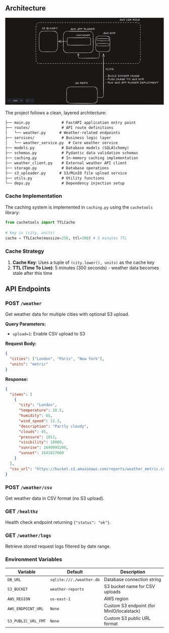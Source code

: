 ## Architecture

![AWS Diagram](aws.png)

The project follows a clean, layered architecture:

```
├── main.py              # FastAPI application entry point
├── routes/              # API route definitions
│   └── weather.py      # Weather-related endpoints
├── services/            # Business logic layer
│   └── weather_service.py  # Core weather service
├── models.py            # Database models (SQLAlchemy)
├── schemas.py           # Pydantic data validation schemas
├── caching.py           # In-memory caching implementation
├── weather_client.py    # External weather API client
├── storage.py           # Database operations
├── s3_uploader.py      # S3/MinIO file upload service
├── utils.py             # Utility functions
└── deps.py              # Dependency injection setup
```

### Cache Implementation

The caching system is implemented in `caching.py` using the `cachetools` library:

```python
from cachetools import TTLCache

# key is (city, units)
cache = TTLCache(maxsize=256, ttl=300) # 5 minutes TTL
```

### Cache Strategy

1. **Cache Key**: Uses a tuple of `(city.lower(), units)` as the cache key
2. **TTL (Time To Live)**: 5 minutes (300 seconds) - weather data becomes stale after this time

## API Endpoints

### POST `/weather`
Get weather data for multiple cities with optional S3 upload.

**Query Parameters:**
- `upload=1`: Enable CSV upload to S3

**Request Body:**
```json
{
  "cities": ["London", "Paris", "New York"],
  "units": "metric"
}
```

**Response:**
```json
{
  "items": [
    {
      "city": "London",
      "temperature": 18.5,
      "humidity": 65,
      "wind_speed": 12.3,
      "description": "Partly cloudy",
      "clouds": 45,
      "pressure": 1013,
      "visibility": 10000,
      "sunrise": 1640995200,
      "sunset": 1641027600
    }
  ],
  "csv_url": "https://bucket.s3.amazonaws.com/reports/weather_metric.csv"
}
```

### POST `/weather/csv`
Get weather data in CSV format (no S3 upload).

### GET `/healthz`
Health check endpoint returning `{"status": "ok"}`.

### GET `/weather/logs`
Retrieve stored request logs filtered by date range.


### Environment Variables

| Variable | Default | Description |
|----------|---------|-------------|
| `DB_URL` | `sqlite:///./weather.db` | Database connection string |
| `S3_BUCKET` | `weather-reports` | S3 bucket name for CSV uploads |
| `AWS_REGION` | `us-east-1` | AWS region |
| `AWS_ENDPOINT_URL` | `None` | Custom S3 endpoint (for MinIO/localstack) |
| `S3_PUBLIC_URL_FMT` | `None` | Custom S3 public URL format |
